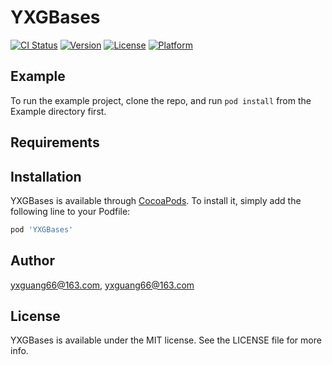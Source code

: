 # YXGBases

[![CI Status](https://img.shields.io/travis/yxguang66@163.com/YXGBases.svg?style=flat)](https://travis-ci.org/yxguang66@163.com/YXGBases)
[![Version](https://img.shields.io/cocoapods/v/YXGBases.svg?style=flat)](https://cocoapods.org/pods/YXGBases)
[![License](https://img.shields.io/cocoapods/l/YXGBases.svg?style=flat)](https://cocoapods.org/pods/YXGBases)
[![Platform](https://img.shields.io/cocoapods/p/YXGBases.svg?style=flat)](https://cocoapods.org/pods/YXGBases)

## Example

To run the example project, clone the repo, and run `pod install` from the Example directory first.

## Requirements

## Installation

YXGBases is available through [CocoaPods](https://cocoapods.org). To install
it, simply add the following line to your Podfile:

```ruby
pod 'YXGBases'
```

## Author

yxguang66@163.com, yxguang66@163.com

## License

YXGBases is available under the MIT license. See the LICENSE file for more info.
